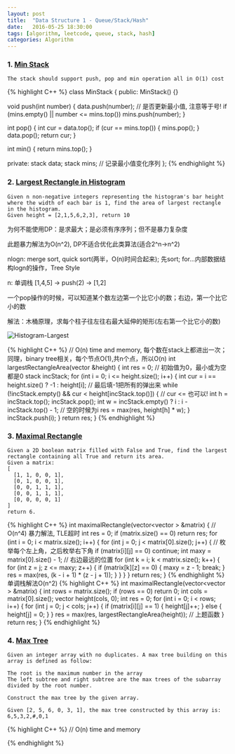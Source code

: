 ```yaml
---
layout: post
title:  "Data Structure 1 - Queue/Stack/Hash"
date:   2016-05-25 18:30:00
tags: [algorithm, leetcode, queue, stack, hash]
categories: Algorithm
---
```


### 1. [Min Stack](http://www.lintcode.com/en/problem/min-stack/)
```
The stack should support push, pop and min operation all in O(1) cost
```
{% highlight C++ %}
class MinStack {
 public:
  MinStack() {}

  void push(int number) {
    data.push(number);
    // 是否更新最小值, 注意等于号!
    if (mins.empty() || number <= mins.top()) mins.push(number);
  }

  int pop() {
    int cur = data.top();
    if (cur == mins.top()) {
      mins.pop();
    }
    data.pop();
    return cur;
  }

  int min() { return mins.top(); }

 private:
  stack<int> data;
  stack<int> mins;  // 记录最小值变化序列
};
{% endhighlight %}

### 2. [Largest Rectangle in Histogram](http://www.lintcode.com/en/problem/largest-rectangle-in-histogram/)
```
Given n non-negative integers representing the histogram's bar height where the width of each bar is 1, find the area of largest rectangle in the histogram.
Given height = [2,1,5,6,2,3], return 10
```

为何不能使用DP：是求最大；是必须有序序列；但不是暴力复杂度

此题暴力解法为O(n^2), DP不适合优化此类算法(适合2^n->n^2)

nlogn: merge sort, quick sort(两半，O(n)时间合起来); 先sort; for...内部数据结构logn的操作，Tree Style

n: 单调栈 [1,4,5] -> push(2) -> [1,2]

一个pop操作的时候，可以知道某个数左边第一个比它小的数；右边，第一个比它小的数

解法：木桶原理，求每个柱子往左往右最大延伸的矩形(左右第一个比它小的数)

![Histogram-Largest](http://7xno5y.com1.z0.glb.clouddn.com/Histogram-Largest.jpg)

{% highlight C++ %}
// O(n) time and memory, 每个数在stack上都进出一次；同理，binary tree相关，每个节点O(1),共n个点，所以O(n)
int largestRectangleArea(vector<int> &height) {
  int res = 0;  // 初始值为0，最小或为空都是0
  stack<int> incStack;
  for (int i = 0; i <= height.size(); i++) {
    int cur = i == height.size() ? -1 : height[i];  // 最后填-1把所有的弹出来
    while (!incStack.empty() && cur < height[incStack.top()]) {  // cur <= 也可以!
      int h = incStack.top();
      incStack.pop();
      int w = incStack.empty() ? i : i - incStack.top() - 1;  // 空的时候为i
      res = max(res, height[h] * w);
    }
    incStack.push(i);
  }
  return res;
}
{% endhighlight %}

### 3. [Maximal Rectangle](http://www.lintcode.com/en/problem/maximal-rectangle/)
```
Given a 2D boolean matrix filled with False and True, find the largest rectangle containing all True and return its area.
Given a matrix:
[
  [1, 1, 0, 0, 1],
  [0, 1, 0, 0, 1],
  [0, 0, 1, 1, 1],
  [0, 0, 1, 1, 1],
  [0, 0, 0, 0, 1]
]
return 6.
```
{% highlight C++ %}
int maximalRectangle(vector<vector<bool> > &matrix) {
  // O(n^4) 暴力解法, TLE超时
  int res = 0;
  if (matrix.size() == 0) return res;
  for (int i = 0; i < matrix.size(); i++) {
    for (int j = 0; j < matrix[0].size(); j++) {
      // 枚举每个左上角，之后枚举右下角
      if (matrix[i][j] == 0) continue;
      int maxy = matrix[0].size() - 1;  // 右边最远的位置
      for (int k = i; k < matrix.size(); k++) {
        for (int z = j; z <= maxy; z++) {
          if (matrix[k][z] == 0) {
            maxy = z - 1;
            break;
          }
          res = max(res, (k - i + 1) * (z - j + 1));
        }
      }
    }
  }
  return res;
}
{% endhighlight %}
单调栈解法O(n^2)
{% highlight C++ %}
int maximalRectangle(vector<vector<bool> > &matrix) {
  int rows = matrix.size();
  if (rows == 0) return 0;
  int cols = matrix[0].size();
  vector<int> height(cols, 0);
  int res = 0;
  for (int i = 0; i < rows; i++) {
    for (int j = 0; j < cols; j++) {
      if (matrix[i][j] == 1) {
        height[j]++;
      } else {
        height[j] = 0;
      }
    }
    res = max(res, largestRectangleArea(height)); // 上题函数
  }
  return res;
}
{% endhighlight %}

### 4. [Max Tree](http://www.lintcode.com/en/problem/max-tree/)
```
Given an integer array with no duplicates. A max tree building on this array is defined as follow:

The root is the maximum number in the array
The left subtree and right subtree are the max trees of the subarray divided by the root number.

Construct the max tree by the given array.

Given [2, 5, 6, 0, 3, 1], the max tree constructed by this array is:
6,5,3,2,#,0,1
```
{% highlight C++ %}
// O(n) time and memory

{% endhighlight %}
